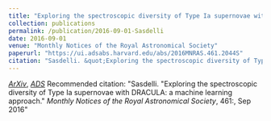 ```yaml
---
title: "Exploring the spectroscopic diversity of Type Ia supernovae with DRACULA: a machine learning approach"
collection: publications
permalink: /publication/2016-09-01-Sasdelli
date: 2016-09-01
venue: "Monthly Notices of the Royal Astronomical Society"
paperurl: "https://ui.adsabs.harvard.edu/abs/2016MNRAS.461.2044S"
citation: "Sasdelli. &quot;Exploring the spectroscopic diversity of Type Ia supernovae with DRACULA: a machine learning approach.&quot; <i>Monthly Notices of the Royal Astronomical Society</i>, 461:, Sep 2016"
---
```


[*ArXiv*](https://arxiv.org/abs/1512.06810), [*ADS*](https://ui.adsabs.harvard.edu/abs/2016MNRAS.461.2044S)
Recommended citation: "Sasdelli. &quot;Exploring the spectroscopic diversity of Type Ia supernovae with DRACULA: a machine learning approach.&quot; <i>Monthly Notices of the Royal Astronomical Society</i>, 461:, Sep 2016"
